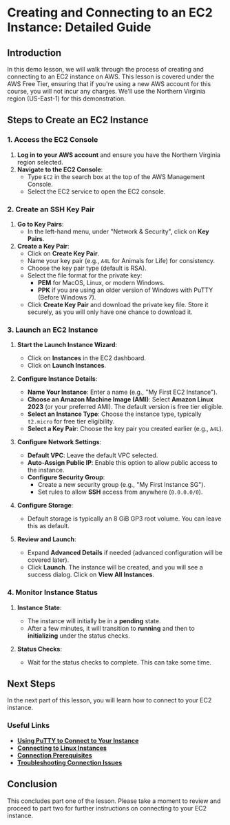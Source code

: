 # Creating and Connecting to an EC2 Instance: Detailed Guide

## Introduction

In this demo lesson, we will walk through the process of creating and connecting to an EC2 instance on AWS. This lesson is covered under the AWS Free Tier, ensuring that if you're using a new AWS account for this course, you will not incur any charges. We'll use the Northern Virginia region (US-East-1) for this demonstration.

## Steps to Create an EC2 Instance

### 1. Access the EC2 Console

1. **Log in to your AWS account** and ensure you have the Northern Virginia region selected.
2. **Navigate to the EC2 Console**:
   - Type `EC2` in the search box at the top of the AWS Management Console.
   - Select the EC2 service to open the EC2 console.

### 2. Create an SSH Key Pair

1. **Go to Key Pairs**:
   - In the left-hand menu, under "Network & Security", click on **Key Pairs**.
2. **Create a Key Pair**:
   - Click on **Create Key Pair**.
   - Name your key pair (e.g., `A4L` for Animals for Life) for consistency.
   - Choose the key pair type (default is RSA).
   - Select the file format for the private key:
     - **PEM** for MacOS, Linux, or modern Windows.
     - **PPK** if you are using an older version of Windows with PuTTY (Before Windows 7).
   - Click **Create Key Pair** and download the private key file. Store it securely, as you will only have one chance to download it.

### 3. Launch an EC2 Instance

1. **Start the Launch Instance Wizard**:

   - Click on **Instances** in the EC2 dashboard.
   - Click on **Launch Instances**.

2. **Configure Instance Details**:

   - **Name Your Instance**: Enter a name (e.g., "My First EC2 Instance").
   - **Choose an Amazon Machine Image (AMI)**: Select **Amazon Linux 2023** (or your preferred AMI). The default version is free tier eligible.
   - **Select an Instance Type**: Choose the instance type, typically `t2.micro` for free tier eligibility.
   - **Select a Key Pair**: Choose the key pair you created earlier (e.g., `A4L`).

3. **Configure Network Settings**:

   - **Default VPC**: Leave the default VPC selected.
   - **Auto-Assign Public IP**: Enable this option to allow public access to the instance.
   - **Configure Security Group**:
     - Create a new security group (e.g., "My First Instance SG").
     - Set rules to allow **SSH** access from anywhere (`0.0.0.0/0`).

4. **Configure Storage**:

   - Default storage is typically an 8 GiB GP3 root volume. You can leave this as default.

5. **Review and Launch**:
   - Expand **Advanced Details** if needed (advanced configuration will be covered later).
   - Click **Launch**. The instance will be created, and you will see a success dialog. Click on **View All Instances**.

### 4. Monitor Instance Status

1. **Instance State**:

   - The instance will initially be in a **pending** state.
   - After a few minutes, it will transition to **running** and then to **initializing** under the status checks.

2. **Status Checks**:
   - Wait for the status checks to complete. This can take some time.

## Next Steps

In the next part of this lesson, you will learn how to connect to your EC2 instance.

### Useful Links

- **[Using PuTTY to Connect to Your Instance](https://docs.aws.amazon.com/AWSEC2/latest/UserGuide/putty.html)**
- **[Connecting to Linux Instances](https://docs.aws.amazon.com/AWSEC2/latest/UserGuide/AccessingInstancesLinux.html)**
- **[Connection Prerequisites](https://docs.aws.amazon.com/AWSEC2/latest/UserGuide/connection-prereqs.html#connection-prereqs-private-key)**
- **[Troubleshooting Connection Issues](https://docs.aws.amazon.com/AWSEC2/latest/UserGuide/TroubleshootingInstancesConnecting.html#troubleshoot-unprotected-key)**

## Conclusion

This concludes part one of the lesson. Please take a moment to review and proceed to part two for further instructions on connecting to your EC2 instance.
